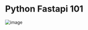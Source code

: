 # Python Fastapi 101

![image](https://github.com/companyakis/python-fastapi101/assets/77589867/5ea05569-39a1-4984-bb36-d1a6f2b7bf35)
